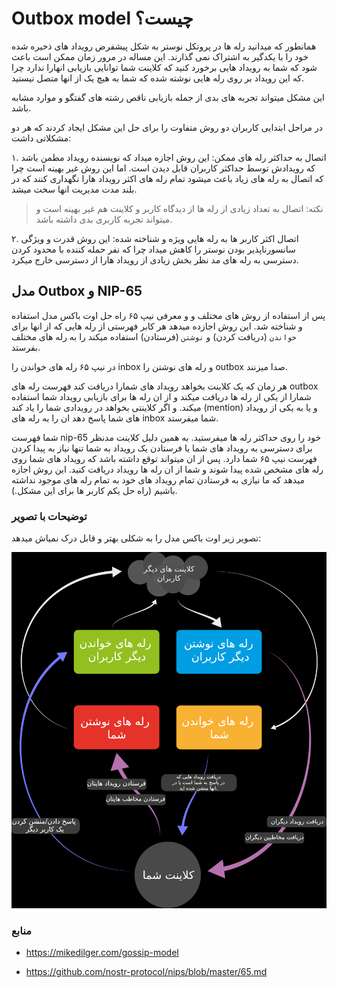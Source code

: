 # Outbox model چیست؟

همانطور که میدانید رله ها در پروتکل نوستر به شکل پیشفرض رویداد های ذخیره شده خود را با یکدگیر به اشتراک نمی گذارند. این مساله در مرور زمان ممکن است باعث شود که شما به رویداد هایی برخورد کنید که کلاینت شما توانایی بازیابی انهارا ندارد چرا که این رویداد بر روی رله هایی نوشته شده که شما به هیچ یک از انها متصل نیستید.

این مشکل میتواند تجربه های بدی از جمله بازیابی ناقص رشته های گفتگو و موارد مشابه باشد.

در مراحل ابتدایی کاربران دو روش متفاوت را برای حل این مشکل ایجاد کردند که هر دو مشکلاتی داشت:

۱. اتصال به حداکثر رله های ممکن: این روش اجازه میداد که نویسنده رویداد مطمن باشد که رویدادش توسط حداکثر کاربران قابل دیدن است. اما این روش غیر بهینه است چرا که اتصال به رله های زیاد باعث میشود تمام رله های اکثر رویداد هارا نگهداری کنند که در بلند مدت مدیریت انها سخت میشد.

> نکته: اتصال به تعداد زیادی از رله ها از دیدگاه کاربر و کلاینت هم غیر بهینه است و میتواند تجربه کاربری بدی داشته باشد.

۲. اتصال اکثر کاربر ها به رله هایی ویژه و شناخته شده: این روش قدرت و ویژگی سانسورناپذیر بودن نوستر را کاهش میداد چرا که نفر حمله کننده با محدود کردن دسترسی به رله های مد نظر بخش زیادی از رویداد هارا از دسترسی خارج میکرد.


## مدل Outbox و NIP-65

پس از استفاده از روش های مختلف و و معرفی نیپ ۶۵ راه حل اوت باکس مدل استفاده و شناخته شد. این روش  اجازده میدهد هر کابر فهرستی از رله هایی که از انها برای `خواندن` (دریافت کردن) و `نوشتن` (فرستادن) استفاده میکند را به رله های مختلف بفرستد.

در نیپ ۶۵ رله های خواندن را inbox و رله های نوشتن را outbox صدا میزنند.

هر زمان که یک کلاینت بخواهد رویداد های شمارا دریافت کند فهرست رله های outbox شمارا از یکی از رله ها دریافت میکند و از ان رله ها برای بازیابی رویداد شما استفاده میکند. و اگر کلاینتی بخواهد در رویدادی شما را یاد کند (mention) و یا به یکی از رویداد های شما پاسخ دهد ان را به رله های inbox شما میفرستد.


شما فهرست nip-65 خود را روی حداکثر رله ها میفرستید. به همین دلیل کلاینت مدنظر برای دسترسی به رویداد های شما یا فرستادن یک رویداد به شما تنها نیاز به پیدا کردن فهرست نیپ ۶۵ شما دارد. پس از ان میتواند توقع داشته باشد که رویداد های شما روی رله های مشخص شده پیدا شوند و شما از ان رله ها رویداد دریافت کنید. این روش اجازه میدهد که ما نیازی به فرستادن تمام رویداد های خود به تمام رله های موجود نداشته باشیم (راه حل یکم کاربر ها برای این مشکل.).


### توضیحات با تصویر

تصویر زیر اوت باکس مدل را به شکلی بهتر و قابل درک نمیاش میدهد:

![اوت باکس مدل در پروتکل نوستر](https://github.com/kehiy/persian-nostr-book/blob/main/src/images/guides-outbox.png?raw=true)

### منابع

* https://mikedilger.com/gossip-model

* https://github.com/nostr-protocol/nips/blob/master/65.md
